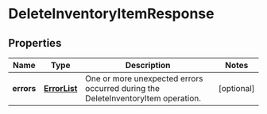 
# DeleteInventoryItemResponse

## Properties
Name | Type | Description | Notes
------------ | ------------- | ------------- | -------------
**errors** | [**ErrorList**](ErrorList.md) | One or more unexpected errors occurred during the DeleteInventoryItem operation. |  [optional]



